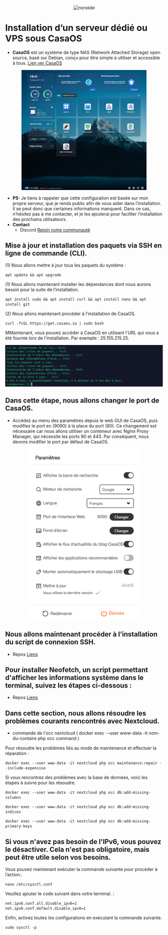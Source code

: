 <p align="center"><img src="https://wiki.debian.org/FrontPage?action=AttachFile&do=get&target=11-bullseye-wiki-banner-04.png" width="400" alt="norsiide"></p>

# Installation d’un serveur dédié ou VPS sous CasaOS 

* **CasaOS** est un système de type NAS (Network Attached Storage) open source, basé sur Debian, conçu pour être simple à utiliser et accessible à tous. [Lien ver CasaOS](https://casaos.zimaspace.com/)
<p align="center"><img src="https://github.com/Norsiide/install-openmediavault/blob/main/img/casaos.png" width="400" alt="norsiide"></p>

* **PS:** Je tiens à rappeler que cette configuration est basée sur mon propre serveur, que je rends public afin de vous aider dans l’installation. Il se peut donc que certaines informations manquent.
Dans ce cas, n’hésitez pas à me contacter, et je les ajouterai pour faciliter l’installation des prochains utilisateurs.
* **Contact**
    - Discord [Rejoin notre communauté](https://discord.gg/EV3fAhFZJT)


## Mise à jour et installation des paquets via SSH en ligne de commande (CLI).

(1) Nous allons mettre à jour tous les paquets du système :

```
apt update && apt upgrade
```
(1) Nous allons maintenant installer les dépendances dont nous aurons besoin pour la suite de l’installation.
```
apt install sudo && apt install curl && apt install nano && apt install git
``` 
(2) Nous allons maintenant procéder à l’installation de CasaOS.
 
```
curl -fsSL https://get.casaos.io | sudo bash
```
MMaintenant, vous pouvez accéder à CasaOS en utilisant l'URL qui vous a été fournie lors de l'installation. Par exemple : 25.155.215.25.

<p align="center"><img src="https://github.com/Norsiide/install-openmediavault/blob/main/img/update-cli.png"  alt="update cli"></p>

## Dans cette étape, nous allons changer le port de CasaOS.
* Accédez au menu des paramètres depuis le web GUI de CasaOS, puis modifiez le port en (9090) à la place du port (80).
Ce changement est nécessaire car nous allons utiliser un conteneur avec Nginx Proxy Manager, qui nécessite les ports 80 et 443. Par conséquent, nous devons modifier le port par défaut de CasaOS.
<p align="center"><img src="https://github.com/Norsiide/install-openmediavault/blob/main/img/port-casaos.png"  alt="port casaos"></p>

## Nous allons maintenant procéder à l’installation du script de connexion SSH.

* Repos [Liens](https://github.com/Norsiide/SSH-login-notifications/)

## Pour installer Neofetch, un script permettant d'afficher les informations système dans le terminal, suivez les étapes ci-dessous :

* Repos [Liens](https://github.com/Norsiide/install-openmediavault/tree/main/neofetch)

## Dans cette section, nous allons résoudre les problèmes courants rencontrés avec Nextcloud.
- commande de l'occ nextcloud ( docker exec --user www-data -it nom-du-contaire php occ command )

Pour résoudre les problèmes liés au mode de maintenance et effectuer la réparation :
```
docker exec --user www-data -it nextcloud php occ maintenance:repair --include-expensive
```
Si vous rencontrez des problèmes avec la base de données, voici les étapes à suivre pour les résoudre.
```
docker exec --user www-data -it nextcloud php occ db:add-missing-columns
```
```
docker exec --user www-data -it nextcloud php occ db:add-missing-indices
```
```
docker exec --user www-data -it nextcloud php occ db:add-missing-primary-keys
```

## Si vous n'avez pas besoin de l'IPv6, vous pouvez le désactiver. Cela n'est pas obligatoire, mais peut être utile selon vos besoins.

Vous pouvez maintenant exécuter la commande suivante pour procéder à l’action.:
 
```
nano /etc/sysctl.conf
```
Veuillez ajouter le code suivant dans votre terminal. :
```
net.ipv6.conf.all.disable_ipv6=1
net.ipv6.conf.default.disable_ipv6=1
```

Enfin, activez toutes les configurations en exécutant la commande suivante.
```
sudo sysctl -p
```
